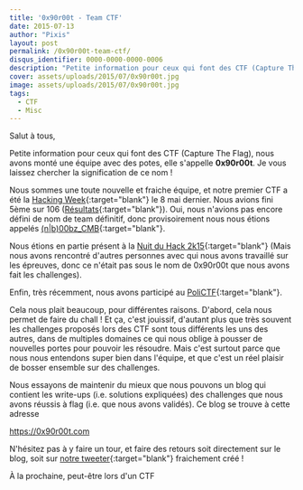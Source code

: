 ```yaml
---
title: '0x90r00t - Team CTF'
date: 2015-07-13
author: "Pixis"
layout: post
permalink: /0x90r00t-team-ctf/
disqus_identifier: 0000-0000-0000-0006
description: "Petite information pour ceux qui font des CTF (Capture The Flag), nous avons monté une équipe avec des potes, elle s'appelle 0x90r00t. Je vous laissez chercher la signification de ce nom !"
cover: assets/uploads/2015/07/0x90r00t.jpg
image: assets/uploads/2015/07/0x90r00t.jpg
tags:
  - CTF
  - Misc
---
```


Salut à tous,

Petite information pour ceux qui font des CTF (Capture The Flag), nous avons monté une équipe avec des potes, elle s'appelle **0x90r00t**. Je vous laissez chercher la signification de ce nom !

<!--more-->

Nous sommes une toute nouvelle et fraiche équipe, et notre premier CTF a été la [Hacking Week](http://hackingweek.fr/){:target="blank"} le 8 mai dernier. Nous avions fini 5ème sur 106 ([Résultats](http://hackingweek.fr/ranking/){:target="blank"}). Oui, nous n'avions pas encore défini de nom de team définitif, donc provisoirement nous nous étions appelés [(n\|b)00bz_CMB](http://hackingweek.fr/team/35/){:target="blank"}.

Nous étions en partie présent à la [Nuit du Hack 2k15](http://nuitduhack.com/){:target="blank"} (Mais nous avons rencontré d'autres personnes avec qui nous avons travaillé sur les épreuves, donc ce n'était pas sous le nom de 0x90r00t que nous avons fait les challenges).

Enfin, très récemment, nous avons participé au [PoliCTF](http://polictf.it/){:target="blank"}.

Cela nous plait beaucoup, pour différentes raisons. D'abord, cela nous permet de faire du chall ! Et ça, c'est jouissif, d'autant plus que très souvent les challenges proposés lors des CTF sont tous différents les uns des autres, dans de multiples domaines ce qui nous oblige à pousser de nouvelles portes pour pouvoir les résoudre. Mais c'est surtout parce que nous nous entendons super bien dans l'équipe, et que c'est un réel plaisir de bosser ensemble sur des challenges.

Nous essayons de maintenir du mieux que nous pouvons un blog qui contient les write-ups (i.e. solutions expliquées) des challenges que nous avons réussis à flag (i.e. que nous avons validés). Ce blog se trouve à cette adresse

<https://0x90r00t.com>

N'hésitez pas à y faire un tour, et faire des retours soit directement sur le blog, soit sur [notre tweeter](http://twitter.com/0x90r00t){:target="blank"} fraichement créé !

À la prochaine, peut-être lors d'un CTF

&nbsp;
